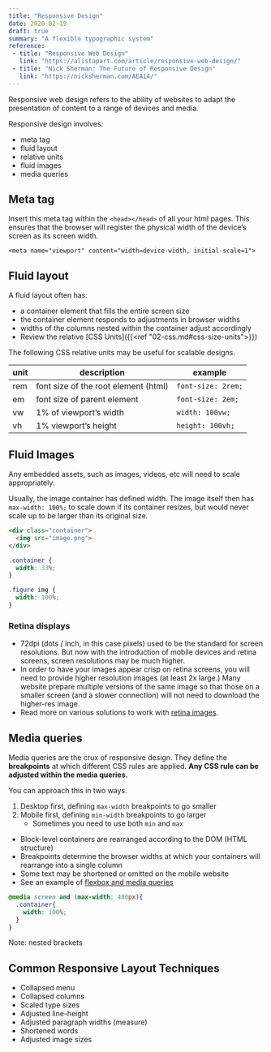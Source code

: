 ```yaml
---
title: "Responsive Design"
date: 2020-02-19
draft: true
summary: "A flexible typographic system"
reference:
 - title: "Responsive Web Design"
   link: "https://alistapart.com/article/responsive-web-design/"
 - title: "Nick Sherman: The Future of Responsive Design"
   link: "https://nicksherman.com/AEA14/"
---
```



Responsive web design refers to the ability of websites to adapt the presentation of content to a range of devices and media.

Responsive design involves:
- meta tag
- fluid layout 
- relative units
- fluid images
- media queries

## Meta tag

Insert this meta tag within the `<head></head>` of all your html pages.
This ensures that the browser will register the physical width of the device’s screen as its screen width.

```
<meta name="viewport" content="width=device-width, initial-scale=1">
```

## Fluid layout

A fluid layout often has: 
- a container element that fills the entire screen size 
- the container element responds to adjustments in browser widths
- widths of the columns nested within the container adjust accordingly
- Review the relative [CSS Units]({{<ref "02-css.md#css-size-units">}}) 

The following CSS relative units may be useful for scalable designs.

|unit|description|example|
|---|---|---|
|rem|font size of the root element (html)| `font-size: 2rem;`|
|em|font size of parent element| `font-size: 2em;`|
|vw|1% of viewport’s width| `width: 100vw;`|
|vh |1% viewport’s height| `height: 100vh;`|


## Fluid Images
Any embedded assets, such as images, videos, etc will need to scale appropriately. 

Usually, the image container has defined width. The image itself then has `max-width: 100%;` to scale down if its container resizes, but would never scale up to be larger than its original size.

```HTML
<div class="container">
  <img src="image.png">
</div>
```

```CSS
.container {
  width: 33%;
}

.figure img {
  width: 100%;
}
```

### Retina displays

- 72dpi (dots  / inch, in this case pixels) used to be the standard for screen resolutions. But now with the introduction of mobile devices and retina screens, screen resolutions may be much higher.
- In order to have your images appear crisp on retina screens, you will need to provide higher resolution images (at least 2x large.) Many website prepare multiple versions of the same image so that those on a smaller screen (and a slower connection) will not need to download the higher-res image.
- Read more on various solutions to work with [retina images](https://www.smashingmagazine.com/2012/08/towards-retina-web/).


## Media queries
Media queries are the crux of responsive design. They define the **breakpoints** at which different CSS rules are applied. **Any CSS rule can be adjusted within the media queries.**

You can approach this in two ways.
1. Desktop first, defining `max-width` breakpoints to go smaller 
2. Mobile first, defining `min-width` breakpoints to go larger
    - Sometimes you need to use both `min` and `max`

- Block-level containers are rearranged according to the DOM (HTML structure)
- Breakpoints determine the browser widths at which your containers will rearrange into a single column
- Some text may be shortened or omitted on the mobile website
- See an example of [flexbox and media queries](https://codepen.io/chriscoyier/pen/yCeax)


```CSS
@media screen and (max-width: 480px){ 
  .container{
    width: 100%;
  }
} 
```

Note: nested brackets


## Common Responsive Layout Techniques

- Collapsed menu
- Collapsed columns
- Scaled type sizes
- Adjusted line-height
- Adjusted paragraph widths (measure)
- Shortened words
- Adjusted image sizes
